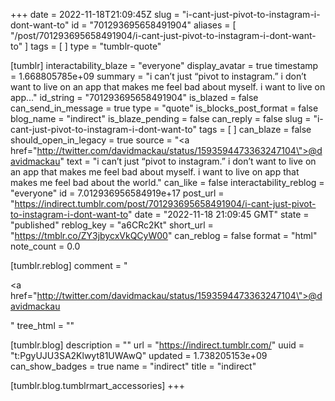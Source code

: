 +++
date = 2022-11-18T21:09:45Z
slug = "i-cant-just-pivot-to-instagram-i-dont-want-to"
id = "701293695658491904"
aliases = [ "/post/701293695658491904/i-cant-just-pivot-to-instagram-i-dont-want-to" ]
tags = [ ]
type = "tumblr-quote"

[tumblr]
interactability_blaze = "everyone"
display_avatar = true
timestamp = 1.668805785e+09
summary = "i can’t just “pivot to instagram.” i don’t want to live on an app that makes me feel bad about myself. i want to live on app..."
id_string = "701293695658491904"
is_blazed = false
can_send_in_message = true
type = "quote"
is_blocks_post_format = false
blog_name = "indirect"
is_blaze_pending = false
can_reply = false
slug = "i-cant-just-pivot-to-instagram-i-dont-want-to"
tags = [ ]
can_blaze = false
should_open_in_legacy = true
source = "<a href=\"http://twitter.com/davidmackau/status/1593594473363247104\">@davidmackau</a>"
text = "i can’t just “pivot to instagram.” i don’t want to live on an app that makes me feel bad about myself. i want to live on app that makes me feel bad about the world."
can_like = false
interactability_reblog = "everyone"
id = 7.012936956584919e+17
post_url = "https://indirect.tumblr.com/post/701293695658491904/i-cant-just-pivot-to-instagram-i-dont-want-to"
date = "2022-11-18 21:09:45 GMT"
state = "published"
reblog_key = "a6CRc2Kt"
short_url = "https://tmblr.co/ZY3jbycxVkQCyW00"
can_reblog = false
format = "html"
note_count = 0.0

[tumblr.reblog]
comment = "<p><a href=\"http://twitter.com/davidmackau/status/1593594473363247104\">@davidmackau</a></p>"
tree_html = ""

[tumblr.blog]
description = ""
url = "https://indirect.tumblr.com/"
uuid = "t:PgyUJU3SA2Klwyt81UWAwQ"
updated = 1.738205153e+09
can_show_badges = true
name = "indirect"
title = "indirect"

[tumblr.blog.tumblrmart_accessories]
+++
